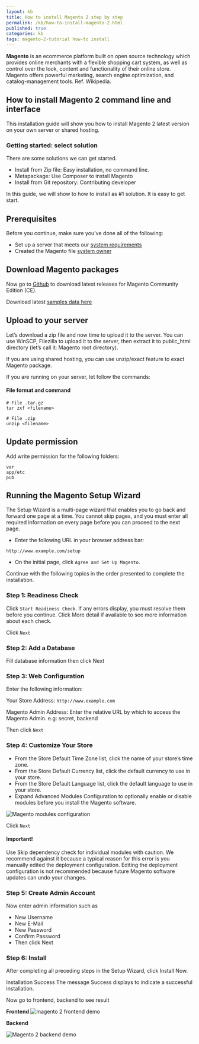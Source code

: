 ```yaml
---
layout: kb
title: How to install Magento 2 step by step
permalink: /kb/how-to-install-magento-2.html
published: true
categories: kb 
tags: magento-2-tutorial how-to install
---
```




**Magento** is an ecommerce platform built on open source technology which provides online merchants with a flexible shopping cart system, as well as control over the look, content and functionality of their online store. Magento offers powerful marketing, search engine optimization, and catalog-management tools. Ref. Wikipedia.

## How to install Magento 2 command line and interface

This installation guide will show you how to install Magento 2 latest version on your own server or shared hosting.

### Getting started: select solution

There are some solutions we can get started.

* Install from Zip file: Easy installation, no command line.
* Metapackage: Use Composer to install Magento
* Install from Git repository: Contributing developer

In this guide, we will show to how to install as #1 solution. It is easy to get start.

## Prerequisites

Before you continue, make sure you’ve done all of the following:

* Set up a server that meets our [system requirements](http://devdocs.magento.com/guides/v2.0/install-gde/system-requirements.html)
* Created the Magento file [system owner](http://devdocs.magento.com/guides/v2.0/install-gde/prereq/apache-user.html)

## Download Magento packages


Now go to [Github](https://github.com/magento/magento2/releases) to download latest releases for Magento Community Edition (CE).

Download latest [samples data here](https://github.com/magento/magento2-sample-data/releases)

## Upload to your server

Let’s download a zip file and now time to upload it to the server. You can use WinSCP, Filezilla to upload it to the server, then extract it to public_html directory (let’s call it: Magento root directory).

If you are using shared hosting, you can use unzip/exact feature to exact Magento package.

If you are running on your server, let follow the commands:

#### File format and command 

```
# File .tar.gz	
tar zxf <filename>

# File .zip
unzip <filename>

```

## Update permission

Add write permission for the following folders:
```
var
app/etc
pub
```

## Running  the Magento Setup Wizard

The Setup Wizard is a multi-page wizard that enables you to go back and forward one page at a time. You cannot skip pages, and you must enter all required information on every page before you can proceed to the next page.

- Enter the following URL in your browser address bar:

`http://www.example.com/setup`

- On the initial page, click `Agree and Set Up Magento`.

Continue with the following topics in the order presented to complete the installation.

### Step 1: Readiness Check

Click `Start Readiness Check`.
If any errors display, you must resolve them before you continue. Click More detail if available to see more information about each check.

Click `Next`

### Step 2: Add a Database

Fill database information then click Next

### Step 3: Web Configuration

Enter the following information:

Your Store Address: `http://www.example.com`

Magento Admin Address: Enter the relative URL by which to access the Magento Admin. e.g: secret, backend

Then click `Next`

### Step 4: Customize Your Store

- From the Store Default Time Zone list, click the name of your store’s time zone.
- From the Store Default Currency list, click the default currency to use in your store.
- From the Store Default Language list, click the default language to use in your store.
- Expand Advanced Modules Configuration to optionally enable or disable modules before you install the Magento software.

![Magento modules configuration](https://lh3.googleusercontent.com/npsIJWAk3LxS4JEM6eDw95qTtCxHhs-T1KO7-G6wnEWANPvv52pSPXariRGLrNTpwlZ7hhn5pioEVmXZCHWQo3YmC7y3O8yjco8ZgKBTZPsVao6uGiuz5CHxxo-JJnFQGiKFmhKs)

Click `Next`

#### Important!

Use Skip dependency check for individual modules with caution. We recommend against it because a typical reason for this error is you manually edited the deployment configuration. Editing the deployment configuration is not recommended because future Magento software updates can undo your changes.

### Step 5: Create Admin Account

Now enter admin information such as

- New Username
- New E-Mail
- New Password
- Confirm Password
- Then click Next

### Step 6: Install

After completing all preceding steps in the Setup Wizard, click Install Now.

Installation Success
The message Success displays to indicate a successful installation.

Now go to frontend, backend to see result

**Frontend**
![magento 2 frontend demo](https://lh3.googleusercontent.com/Sxp9-cE_AVhCeYv1C9REFg4trdzREvHZy-q3Vd0jMlp668DsU4QmaOP2chANeHyxmxqFeSGnAtm40gmZum7NNCIr0iXzcwXmApV-SE4T3dhtgAPYPGnTaDUFDUKZHYoP7CLQnTFw)


**Backend**

![Magento 2 backend demo](https://lh3.googleusercontent.com/Xp4-dB7U3UyXAXFYKrqMrAZ1qG3mnNy3hx8SZlcKlduCDciRUy5aPDApBqSL3tdPYLRqq2KqA8Hnc3fjGu6AgH-dvuAM9dj1YpoB8F3qvwwLhhcybR0KPu1mzoPbQR03Gghr-7Hg)